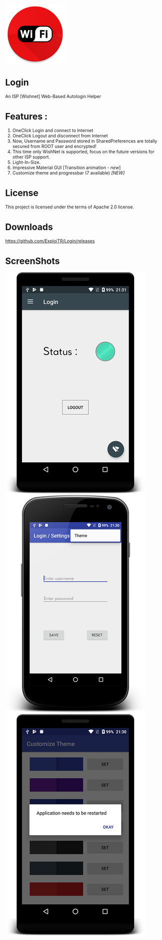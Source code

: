 ![ALT TEXT](https://raw.githubusercontent.com/ExploiTR/Login/master/app/src/main/res/mipmap-xxxhdpi/ic_launcher.png)

# Login 
An ISP [Wishnet] Web-Based Autologin Helper 

# Features :
1. OneClick Login and connect to Internet
2. OneClick Logout and disconnect from Internet
3. Now, Username and Password stored in SharedPreferences are totally secured from ROOT user and encrypted!
4. This time only WishNet is supported, focus on the future versions for other ISP support.
5. Light-In-Size.
6. Impressive Material GUI [Transition animation - *new*]
7. Customize theme and progressbar (7 available) *[NEW]*


# License
This project is licensed under the terms of Apache 2.0 license.

# Downloads

https://github.com/ExploiTR/Login/releases

# ScreenShots

![](https://raw.githubusercontent.com/ExploiTR/Login/master/screenshots/device-2017-06-08-213123.png)
![](https://raw.githubusercontent.com/ExploiTR/Login/master/screenshots/device-2017-06-08-213013.png)
![](https://raw.githubusercontent.com/ExploiTR/Login/master/screenshots/device-2017-06-08-213035.png)





